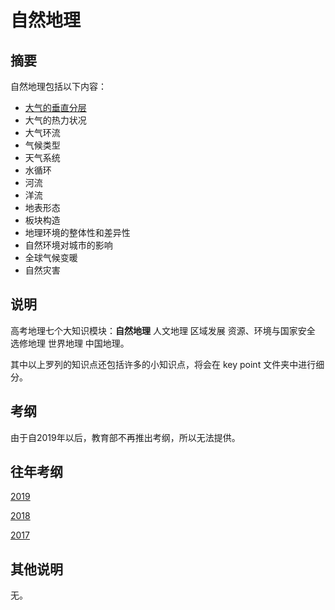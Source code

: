 # 自然地理

## 摘要

自然地理包括以下内容：

- [大气的垂直分层](https://github.com/microseyuyu/High_School/blob/Geography/自然地理/key%20point/大气的垂直分层.md)
- 大气的热力状况
- 大气环流
- 气候类型
- 天气系统
- 水循环
- 河流
- 洋流
- 地表形态
- 板块构造
- 地理环境的整体性和差异性
- 自然环境对城市的影响
- 全球气候变暖
- 自然灾害

## 说明

高考地理七个大知识模块：**自然地理** 人文地理 区域发展 资源、环境与国家安全 选修地理 世界地理 中国地理。

其中以上罗列的知识点还包括许多的小知识点，将会在 key point 文件夹中进行细分。

## 考纲

由于自2019年以后，教育部不再推出考纲，所以无法提供。

## 往年考纲

[2019](https://gaokao.neea.edu.cn/html1/report/19012/5851-1.htm)

[2018](https://gaokao.neea.edu.cn/html1/report/1712/8569-1.htm)

[2017](https://www.neea.edu.cn/res/Home/structure/09157081f85704cfab9a86e0ce3cea46.pdf)

## 其他说明

无。
